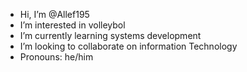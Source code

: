 -  Hi, I’m @Allef195
-  I’m interested in volleybol
-  I’m currently learning systems development
-  I’m looking to collaborate on information Technology
-  Pronouns: he/him

<!---
Allef195/Allef195 is a![download](https://github.com/user-attachments/assets/d927a059-26e1-487d-921b-92a14c679d94)
 ✨ special ✨ repository because its `README.md` (this file) appears on your GitHub profile.
You can click the Preview link to take a look at your changes.
--->
